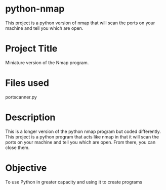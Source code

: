 # python-nmap
This project is a python version of nmap that will scan the ports on your machine and tell you which are open. 

# Project Title
Miniature version of the Nmap program.

# Files used
portscanner.py

# Description
This is a longer version of the python nmap program but coded differently. This project is a python program that acts like nmap in that it will scan the ports on your machine and tell you which are open. From there, you can close them.

# Objective
To use Python in greater capacity and using it to create programs
